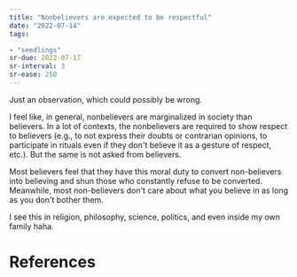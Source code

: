 ```yaml
---
title: "Nonbelievers are expected to be respectful"
date: "2022-07-14"
tags:

- "seedlings"
sr-due: 2022-07-17
sr-interval: 3
sr-ease: 250
---
```


Just an observation, which could possibly be wrong.

I feel like, in general, nonbelievers are marginalized in society than believers. In a lot of contexts, the nonbelievers are required to show respect to believers (e.g., to not express their doubts or contrarian opinions, to participate in rituals even if they don't believe it as a gesture of respect, etc.). But the same is not asked from believers.

Most believers feel that they have this moral duty to convert non-believers into believing and shun those who constantly refuse to be converted. Meanwhile, most non-believers don't care about what you believe in as long as you don't bother them.

I see this in religion, philosophy, science, politics, and even inside my own family haha.

# References
